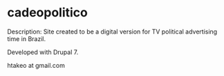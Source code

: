 cadeopolitico
=============

Description: Site created to be a digital version for TV political advertising
time in Brazil.

Developed with Drupal 7.

htakeo at gmail.com
